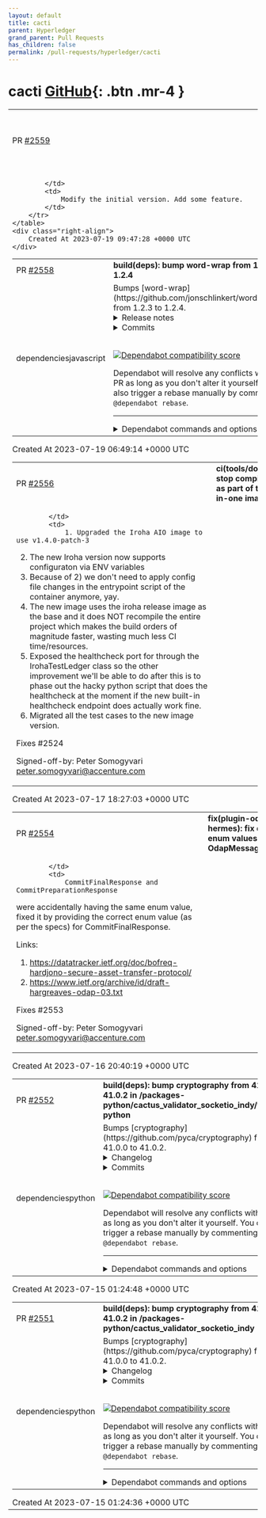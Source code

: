 ```yaml
---
layout: default
title: cacti
parent: Hyperledger
grand_parent: Pull Requests
has_children: false
permalink: /pull-requests/hyperledger/cacti
---
```


# cacti <span class="fs-3 right-align">[GitHub](https://github.com/hyperledger/cacti){: .btn .mr-4 }</span>


<div>
    <table>
        <tr>
            <td>
                PR <a href="https://github.com/hyperledger/cacti/pull/2559" class=".btn">#2559</a>
            </td>
            <td>
                <b>
                    feat(connector-tcs-huawei):Modify the initial version. Add some feature. 
                </b>
            </td>
        </tr>
        <tr>
            <td>
                
            </td>
            <td>
                Modify the initial version. Add some feature. 
            </td>
        </tr>
    </table>
    <div class="right-align">
        Created At 2023-07-19 09:47:28 +0000 UTC
    </div>
</div>

<div>
    <table>
        <tr>
            <td>
                PR <a href="https://github.com/hyperledger/cacti/pull/2558" class=".btn">#2558</a>
            </td>
            <td>
                <b>
                    build(deps): bump word-wrap from 1.2.3 to 1.2.4
                </b>
            </td>
        </tr>
        <tr>
            <td>
                <span class="chip">dependencies</span><span class="chip">javascript</span>
            </td>
            <td>
                Bumps [word-wrap](https://github.com/jonschlinkert/word-wrap) from 1.2.3 to 1.2.4.
<details>
<summary>Release notes</summary>
<p><em>Sourced from <a href="https://github.com/jonschlinkert/word-wrap/releases">word-wrap's releases</a>.</em></p>
<blockquote>
<h2>1.2.4</h2>
<h2>What's Changed</h2>
<ul>
<li>Remove default indent by <a href="https://github.com/mohd-akram"><code>@​mohd-akram</code></a> in <a href="https://redirect.github.com/jonschlinkert/word-wrap/pull/24">jonschlinkert/word-wrap#24</a></li>
<li>🔒fix: CVE 2023 26115 (2) by <a href="https://github.com/OlafConijn"><code>@​OlafConijn</code></a> in <a href="https://redirect.github.com/jonschlinkert/word-wrap/pull/41">jonschlinkert/word-wrap#41</a></li>
<li>:lock: fix: CVE-2023-26115 by <a href="https://github.com/aashutoshrathi"><code>@​aashutoshrathi</code></a> in <a href="https://redirect.github.com/jonschlinkert/word-wrap/pull/33">jonschlinkert/word-wrap#33</a></li>
<li>chore: publish workflow by <a href="https://github.com/OlafConijn"><code>@​OlafConijn</code></a> in <a href="https://redirect.github.com/jonschlinkert/word-wrap/pull/42">jonschlinkert/word-wrap#42</a></li>
</ul>
<h2>New Contributors</h2>
<ul>
<li><a href="https://github.com/mohd-akram"><code>@​mohd-akram</code></a> made their first contribution in <a href="https://redirect.github.com/jonschlinkert/word-wrap/pull/24">jonschlinkert/word-wrap#24</a></li>
<li><a href="https://github.com/OlafConijn"><code>@​OlafConijn</code></a> made their first contribution in <a href="https://redirect.github.com/jonschlinkert/word-wrap/pull/41">jonschlinkert/word-wrap#41</a></li>
<li><a href="https://github.com/aashutoshrathi"><code>@​aashutoshrathi</code></a> made their first contribution in <a href="https://redirect.github.com/jonschlinkert/word-wrap/pull/33">jonschlinkert/word-wrap#33</a></li>
</ul>
<p><strong>Full Changelog</strong>: <a href="https://github.com/jonschlinkert/word-wrap/compare/1.2.3...1.2.4">https://github.com/jonschlinkert/word-wrap/compare/1.2.3...1.2.4</a></p>
</blockquote>
</details>
<details>
<summary>Commits</summary>
<ul>
<li><a href="https://github.com/jonschlinkert/word-wrap/commit/f64b188c7261d26b99e1e2075d6b12f21798e83a"><code>f64b188</code></a> run verb to generate README</li>
<li><a href="https://github.com/jonschlinkert/word-wrap/commit/03ea08256ba0c8e8b02b1b304f0f5bd2b1863207"><code>03ea082</code></a> Merge pull request <a href="https://redirect.github.com/jonschlinkert/word-wrap/issues/42">#42</a> from jonschlinkert/chore/publish-workflow</li>
<li><a href="https://github.com/jonschlinkert/word-wrap/commit/420dce9a2412b21881202b73a3c34f0edc53cb2e"><code>420dce9</code></a> Merge pull request <a href="https://redirect.github.com/jonschlinkert/word-wrap/issues/41">#41</a> from jonschlinkert/fix/CVE-2023-26115-2</li>
<li><a href="https://github.com/jonschlinkert/word-wrap/commit/bfa694edf55bb84ff84512f13da6d68bf7593f06"><code>bfa694e</code></a> Update .github/workflows/publish.yml</li>
<li><a href="https://github.com/jonschlinkert/word-wrap/commit/ace0b3c78f81aaf43040bab3bc91d3c5546d3fd2"><code>ace0b3c</code></a> chore: bump version to 1.2.4</li>
<li><a href="https://github.com/jonschlinkert/word-wrap/commit/6fd727594676f3e1b196b08a320908bec2f4ca02"><code>6fd7275</code></a> chore: add publish workflow</li>
<li><a href="https://github.com/jonschlinkert/word-wrap/commit/30d6daf60fce429f5f559252fa86ee78200652c4"><code>30d6daf</code></a> chore: fix test</li>
<li><a href="https://github.com/jonschlinkert/word-wrap/commit/655929cabea6299dddf3b4a21fc3713fca701b48"><code>655929c</code></a> chore: remove package-lock</li>
<li><a href="https://github.com/jonschlinkert/word-wrap/commit/49e08bbc32a84da5d79e6b7e0fa74ff6217f6d81"><code>49e08bb</code></a> chore: added an additional testcase</li>
<li><a href="https://github.com/jonschlinkert/word-wrap/commit/9f626935f3fac6ec0f3c4b26baea4eb9740d9645"><code>9f62693</code></a> fix: cve 2023-26115</li>
<li>Additional commits viewable in <a href="https://github.com/jonschlinkert/word-wrap/compare/1.2.3...1.2.4">compare view</a></li>
</ul>
</details>
<br />


[![Dependabot compatibility score](https://dependabot-badges.githubapp.com/badges/compatibility_score?dependency-name=word-wrap&package-manager=npm_and_yarn&previous-version=1.2.3&new-version=1.2.4)](https://docs.github.com/en/github/managing-security-vulnerabilities/about-dependabot-security-updates#about-compatibility-scores)

Dependabot will resolve any conflicts with this PR as long as you don't alter it yourself. You can also trigger a rebase manually by commenting `@dependabot rebase`.

[//]: # (dependabot-automerge-start)
[//]: # (dependabot-automerge-end)

---

<details>
<summary>Dependabot commands and options</summary>
<br />

You can trigger Dependabot actions by commenting on this PR:
- `@dependabot rebase` will rebase this PR
- `@dependabot recreate` will recreate this PR, overwriting any edits that have been made to it
- `@dependabot merge` will merge this PR after your CI passes on it
- `@dependabot squash and merge` will squash and merge this PR after your CI passes on it
- `@dependabot cancel merge` will cancel a previously requested merge and block automerging
- `@dependabot reopen` will reopen this PR if it is closed
- `@dependabot close` will close this PR and stop Dependabot recreating it. You can achieve the same result by closing it manually
- `@dependabot ignore this major version` will close this PR and stop Dependabot creating any more for this major version (unless you reopen the PR or upgrade to it yourself)
- `@dependabot ignore this minor version` will close this PR and stop Dependabot creating any more for this minor version (unless you reopen the PR or upgrade to it yourself)
- `@dependabot ignore this dependency` will close this PR and stop Dependabot creating any more for this dependency (unless you reopen the PR or upgrade to it yourself)
You can disable automated security fix PRs for this repo from the [Security Alerts page](https://github.com/hyperledger/cacti/network/alerts).

</details>
            </td>
        </tr>
    </table>
    <div class="right-align">
        Created At 2023-07-19 06:49:14 +0000 UTC
    </div>
</div>

<div>
    <table>
        <tr>
            <td>
                PR <a href="https://github.com/hyperledger/cacti/pull/2556" class=".btn">#2556</a>
            </td>
            <td>
                <b>
                    ci(tools/docker): stop compiling Iroha as part of the all-in-one image build
                </b>
            </td>
        </tr>
        <tr>
            <td>
                
            </td>
            <td>
                1. Upgraded the Iroha AIO image to use v1.4.0-patch-3
2. The new Iroha version now supports configuraton via ENV variables
3. Because of 2) we don't need to apply config file changes in the
entrypoint script of the container anymore, yay.
4. The new image uses the iroha release image as the base and  it
does NOT recompile the entire project which makes the build
orders of magnitude faster, wasting much less CI time/resources.
5. Exposed the healthcheck port for through the IrohaTestLedger class
so the other improvement we'll be able to do after this is to phase out
the hacky python script that does the healthcheck at the moment if
the new built-in healthcheck endpoint does actually work fine.
6. Migrated all the test cases to the new image version.

Fixes #2524

Signed-off-by: Peter Somogyvari <peter.somogyvari@accenture.com>
            </td>
        </tr>
    </table>
    <div class="right-align">
        Created At 2023-07-17 18:27:03 +0000 UTC
    </div>
</div>

<div>
    <table>
        <tr>
            <td>
                PR <a href="https://github.com/hyperledger/cacti/pull/2554" class=".btn">#2554</a>
            </td>
            <td>
                <b>
                    fix(plugin-odap-hermes): fix duplicate enum values of OdapMessageType
                </b>
            </td>
        </tr>
        <tr>
            <td>
                
            </td>
            <td>
                CommitFinalResponse and CommitPreparationResponse
were accidentally having the same enum value, fixed it by
providing the correct enum value (as per the specs) for
CommitFinalResponse.

Links:
1. https://datatracker.ietf.org/doc/bofreq-hardjono-secure-asset-transfer-protocol/
2. https://www.ietf.org/archive/id/draft-hargreaves-odap-03.txt

Fixes #2553

Signed-off-by: Peter Somogyvari <peter.somogyvari@accenture.com>
            </td>
        </tr>
    </table>
    <div class="right-align">
        Created At 2023-07-16 20:40:19 +0000 UTC
    </div>
</div>

<div>
    <table>
        <tr>
            <td>
                PR <a href="https://github.com/hyperledger/cacti/pull/2552" class=".btn">#2552</a>
            </td>
            <td>
                <b>
                    build(deps): bump cryptography from 41.0.0 to 41.0.2 in /packages-python/cactus_validator_socketio_indy/validator-python
                </b>
            </td>
        </tr>
        <tr>
            <td>
                <span class="chip">dependencies</span><span class="chip">python</span>
            </td>
            <td>
                Bumps [cryptography](https://github.com/pyca/cryptography) from 41.0.0 to 41.0.2.
<details>
<summary>Changelog</summary>
<p><em>Sourced from <a href="https://github.com/pyca/cryptography/blob/main/CHANGELOG.rst">cryptography's changelog</a>.</em></p>
<blockquote>
<p>41.0.2 - 2023-07-10</p>
<pre><code>
* Fixed bugs in creating and parsing SSH certificates where critical options
  with values were handled incorrectly. Certificates are now created correctly
  and parsing accepts correct values as well as the previously generated
  invalid forms with a warning. In the next release, support for parsing these
  invalid forms will be removed.
<p>.. _v41-0-1:</p>
<p>41.0.1 - 2023-06-01
</code></pre></p>
<ul>
<li>Temporarily allow invalid ECDSA signature algorithm parameters in X.509
certificates, which are generated by older versions of Java.</li>
<li>Allow null bytes in pass phrases when serializing private keys.</li>
</ul>
<p>.. _v41-0-0:</p>
</blockquote>
</details>
<details>
<summary>Commits</summary>
<ul>
<li><a href="https://github.com/pyca/cryptography/commit/7431db737cf0407560fac689d24f1d2e5efc349d"><code>7431db7</code></a> bump for 41.0.2 (<a href="https://redirect.github.com/pyca/cryptography/issues/9215">#9215</a>)</li>
<li><a href="https://github.com/pyca/cryptography/commit/e190ef190525999d1f599cf8c3aef5cb7f3a8bc4"><code>e190ef1</code></a> Backport ssh cert fix (<a href="https://redirect.github.com/pyca/cryptography/issues/9211">#9211</a>)</li>
<li><a href="https://github.com/pyca/cryptography/commit/bb204c8ca7bc0df0c24b6f6c1f59ed5f5bee9226"><code>bb204c8</code></a> Backport: Added PyPy 3.10 to CI (<a href="https://redirect.github.com/pyca/cryptography/issues/8933">#8933</a>) (<a href="https://redirect.github.com/pyca/cryptography/issues/9210">#9210</a>)</li>
<li><a href="https://github.com/pyca/cryptography/commit/d02de9f26e9a2353e89427c1cea8b9ed2bae969e"><code>d02de9f</code></a> changelog and version bump (<a href="https://redirect.github.com/pyca/cryptography/issues/9008">#9008</a>)</li>
<li><a href="https://github.com/pyca/cryptography/commit/53dc686431f59658d892b83383a330d796105843"><code>53dc686</code></a> Backport null fix (<a href="https://redirect.github.com/pyca/cryptography/issues/9007">#9007</a>)</li>
<li><a href="https://github.com/pyca/cryptography/commit/b99900596e65f31543d62cf1a52069c709ba7970"><code>b999005</code></a> Backport tolerate (<a href="https://redirect.github.com/pyca/cryptography/issues/9006">#9006</a>)</li>
<li>See full diff in <a href="https://github.com/pyca/cryptography/compare/41.0.0...41.0.2">compare view</a></li>
</ul>
</details>
<br />


[![Dependabot compatibility score](https://dependabot-badges.githubapp.com/badges/compatibility_score?dependency-name=cryptography&package-manager=pip&previous-version=41.0.0&new-version=41.0.2)](https://docs.github.com/en/github/managing-security-vulnerabilities/about-dependabot-security-updates#about-compatibility-scores)

Dependabot will resolve any conflicts with this PR as long as you don't alter it yourself. You can also trigger a rebase manually by commenting `@dependabot rebase`.

[//]: # (dependabot-automerge-start)
[//]: # (dependabot-automerge-end)

---

<details>
<summary>Dependabot commands and options</summary>
<br />

You can trigger Dependabot actions by commenting on this PR:
- `@dependabot rebase` will rebase this PR
- `@dependabot recreate` will recreate this PR, overwriting any edits that have been made to it
- `@dependabot merge` will merge this PR after your CI passes on it
- `@dependabot squash and merge` will squash and merge this PR after your CI passes on it
- `@dependabot cancel merge` will cancel a previously requested merge and block automerging
- `@dependabot reopen` will reopen this PR if it is closed
- `@dependabot close` will close this PR and stop Dependabot recreating it. You can achieve the same result by closing it manually
- `@dependabot ignore this major version` will close this PR and stop Dependabot creating any more for this major version (unless you reopen the PR or upgrade to it yourself)
- `@dependabot ignore this minor version` will close this PR and stop Dependabot creating any more for this minor version (unless you reopen the PR or upgrade to it yourself)
- `@dependabot ignore this dependency` will close this PR and stop Dependabot creating any more for this dependency (unless you reopen the PR or upgrade to it yourself)
You can disable automated security fix PRs for this repo from the [Security Alerts page](https://github.com/hyperledger/cacti/network/alerts).

</details>
            </td>
        </tr>
    </table>
    <div class="right-align">
        Created At 2023-07-15 01:24:48 +0000 UTC
    </div>
</div>

<div>
    <table>
        <tr>
            <td>
                PR <a href="https://github.com/hyperledger/cacti/pull/2551" class=".btn">#2551</a>
            </td>
            <td>
                <b>
                    build(deps): bump cryptography from 41.0.0 to 41.0.2 in /packages-python/cactus_validator_socketio_indy
                </b>
            </td>
        </tr>
        <tr>
            <td>
                <span class="chip">dependencies</span><span class="chip">python</span>
            </td>
            <td>
                Bumps [cryptography](https://github.com/pyca/cryptography) from 41.0.0 to 41.0.2.
<details>
<summary>Changelog</summary>
<p><em>Sourced from <a href="https://github.com/pyca/cryptography/blob/main/CHANGELOG.rst">cryptography's changelog</a>.</em></p>
<blockquote>
<p>41.0.2 - 2023-07-10</p>
<pre><code>
* Fixed bugs in creating and parsing SSH certificates where critical options
  with values were handled incorrectly. Certificates are now created correctly
  and parsing accepts correct values as well as the previously generated
  invalid forms with a warning. In the next release, support for parsing these
  invalid forms will be removed.
<p>.. _v41-0-1:</p>
<p>41.0.1 - 2023-06-01
</code></pre></p>
<ul>
<li>Temporarily allow invalid ECDSA signature algorithm parameters in X.509
certificates, which are generated by older versions of Java.</li>
<li>Allow null bytes in pass phrases when serializing private keys.</li>
</ul>
<p>.. _v41-0-0:</p>
</blockquote>
</details>
<details>
<summary>Commits</summary>
<ul>
<li><a href="https://github.com/pyca/cryptography/commit/7431db737cf0407560fac689d24f1d2e5efc349d"><code>7431db7</code></a> bump for 41.0.2 (<a href="https://redirect.github.com/pyca/cryptography/issues/9215">#9215</a>)</li>
<li><a href="https://github.com/pyca/cryptography/commit/e190ef190525999d1f599cf8c3aef5cb7f3a8bc4"><code>e190ef1</code></a> Backport ssh cert fix (<a href="https://redirect.github.com/pyca/cryptography/issues/9211">#9211</a>)</li>
<li><a href="https://github.com/pyca/cryptography/commit/bb204c8ca7bc0df0c24b6f6c1f59ed5f5bee9226"><code>bb204c8</code></a> Backport: Added PyPy 3.10 to CI (<a href="https://redirect.github.com/pyca/cryptography/issues/8933">#8933</a>) (<a href="https://redirect.github.com/pyca/cryptography/issues/9210">#9210</a>)</li>
<li><a href="https://github.com/pyca/cryptography/commit/d02de9f26e9a2353e89427c1cea8b9ed2bae969e"><code>d02de9f</code></a> changelog and version bump (<a href="https://redirect.github.com/pyca/cryptography/issues/9008">#9008</a>)</li>
<li><a href="https://github.com/pyca/cryptography/commit/53dc686431f59658d892b83383a330d796105843"><code>53dc686</code></a> Backport null fix (<a href="https://redirect.github.com/pyca/cryptography/issues/9007">#9007</a>)</li>
<li><a href="https://github.com/pyca/cryptography/commit/b99900596e65f31543d62cf1a52069c709ba7970"><code>b999005</code></a> Backport tolerate (<a href="https://redirect.github.com/pyca/cryptography/issues/9006">#9006</a>)</li>
<li>See full diff in <a href="https://github.com/pyca/cryptography/compare/41.0.0...41.0.2">compare view</a></li>
</ul>
</details>
<br />


[![Dependabot compatibility score](https://dependabot-badges.githubapp.com/badges/compatibility_score?dependency-name=cryptography&package-manager=pip&previous-version=41.0.0&new-version=41.0.2)](https://docs.github.com/en/github/managing-security-vulnerabilities/about-dependabot-security-updates#about-compatibility-scores)

Dependabot will resolve any conflicts with this PR as long as you don't alter it yourself. You can also trigger a rebase manually by commenting `@dependabot rebase`.

[//]: # (dependabot-automerge-start)
[//]: # (dependabot-automerge-end)

---

<details>
<summary>Dependabot commands and options</summary>
<br />

You can trigger Dependabot actions by commenting on this PR:
- `@dependabot rebase` will rebase this PR
- `@dependabot recreate` will recreate this PR, overwriting any edits that have been made to it
- `@dependabot merge` will merge this PR after your CI passes on it
- `@dependabot squash and merge` will squash and merge this PR after your CI passes on it
- `@dependabot cancel merge` will cancel a previously requested merge and block automerging
- `@dependabot reopen` will reopen this PR if it is closed
- `@dependabot close` will close this PR and stop Dependabot recreating it. You can achieve the same result by closing it manually
- `@dependabot ignore this major version` will close this PR and stop Dependabot creating any more for this major version (unless you reopen the PR or upgrade to it yourself)
- `@dependabot ignore this minor version` will close this PR and stop Dependabot creating any more for this minor version (unless you reopen the PR or upgrade to it yourself)
- `@dependabot ignore this dependency` will close this PR and stop Dependabot creating any more for this dependency (unless you reopen the PR or upgrade to it yourself)
You can disable automated security fix PRs for this repo from the [Security Alerts page](https://github.com/hyperledger/cacti/network/alerts).

</details>
            </td>
        </tr>
    </table>
    <div class="right-align">
        Created At 2023-07-15 01:24:36 +0000 UTC
    </div>
</div>

